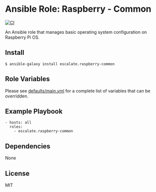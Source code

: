 # Ansible Role: Raspberry - Common

[![CI](https://github.com/escalate/ansible-raspberry-common/workflows/CI/badge.svg?event=push)](https://github.com/escalate/ansible-raspberry-common/actions?query=workflow%3ACI)

An Ansible role that manages basic operating system configuration on Raspberry Pi OS.

## Install

```
$ ansible-galaxy install escalate.raspberry-common
```

## Role Variables

Please see [defaults/main.yml](https://github.com/escalate/ansible-raspberry-common/blob/master/defaults/main.yml) for a complete list of variables that can be overridden.

## Example Playbook

```
- hosts: all
  roles:
    - escalate.raspberry-common
```

## Dependencies

None

## License

MIT
